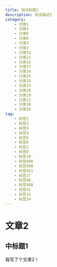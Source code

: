 ```yaml
---
title: 测试标题2
description: 测试描述2
category: 
    - 分类1
    - 分类4
    - 分类6
    - 分类8
    - 分类5
    - 分类3
    - 分类14
    - 分类21
    - 分类16
    - 分类17
    - 分类34
    - 分类25
    - 分类18
    - 分类15
    - 分类28
    - 分类19
    - 分类12
    - 分类38
    - 分类26
tag:
    - 标签1
    - 标签3
    - 标签9
    - 标签4
    - 标签6
    - 标签8
    - 标签2
    - 标签0
    - 标签10
    - 标签800
    - 标签900
    - 标签451
    - 标签37
    - 标签46
    - 标签468
    - 标签41
    - 标签15
    - 标签34
---
```


# 文章2

## 中标题1
我写了个文章2！
